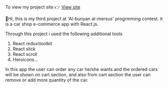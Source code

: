 To view my project site  👉 <a href="https://yourcar-faysel.netlify.app/">View site</a>

👋Hi, this is my third project at 'Al-bunyan al-mersus' progrmming contest. it is a car shop e-commerce app with React.js.

Through this project i used the following additional tools
  1. React redux\toolkit
  2. React slick
  3. React scroll
  4. Heroicons...

In this app the user can order any car he/she wants and the ordered cars will be shown on cart section, and also from cart section the user can remove or add more quantity of the car.
